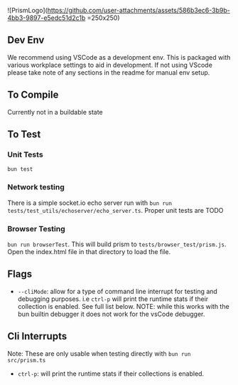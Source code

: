 ![PrismLogo](https://github.com/user-attachments/assets/586b3ec6-3b9b-4bb3-9897-e5edc51d2c1b =250x250)
## Dev Env
We recommend using VSCode as a development env. This is packaged with various workplace settings to aid in development. If not using VScode please take note of any sections in the readme for manual env setup.

## To Compile
Currently not in a buildable state

## To Test

### Unit Tests
`bun test`

### Network testing
There is a simple socket.io echo server run with `bun run tests/test_utils/echoserver/echo_server.ts`. Proper unit tests are TODO

### Browser Testing
`bun run browserTest`. This will build prism to `tests/browser_test/prism.js`. Open the index.html file in that directory to load the file.

## Flags
- `--cliMode`: allow for a type of command line interrupt for testing and debugging purposes. i.e `ctrl-p` will print the runtime stats if their collection is enabled. See full list below. NOTE: while this works with the bun builtin debugger it does not work for the vsCode debugger.

## Cli Interrupts
Note: These are only usable when testing directly with `bun run src/prism.ts`
- `ctrl-p`: will print the runtime stats if their collections is enabled.
